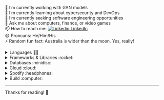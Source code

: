 🔭 I’m currently working with GAN models  
🌱 I’m currently learning about cybersecurity and DevOps   
🤔 I’m currently seeking software engineering opportunities  
💬 Ask me about computers, finance, or video games  
📫 How to reach me: [![Linkedin](https://i.stack.imgur.com/gVE0j.png) LinkedIn](https://www.linkedin.com/in/logan-w)  
😄 Pronouns: He/Him/His  
⚡ Random fun fact: Australia is wider than the moon. Yes, really!  

<details>

<summary>Languages 👩‍💻 </summary>

&nbsp;

<img src="https://img.shields.io/badge/Java-ED8B00?style=for-the-badge&logo=java&logoColor=white" alt="Java" />
<img src="https://img.shields.io/badge/C-00599C?style=for-the-badge&logo=c&logoColor=white" alt="C" />
<img src="https://img.shields.io/badge/Python-3776AB?style=for-the-badge&logo=python&logoColor=white" alt="Python" />
<img src="https://img.shields.io/badge/JavaScript-F7DF1E?style=for-the-badge&logo=javascript&logoColor=black" alt="JavaScript" />
<img src="https://img.shields.io/badge/Ruby_on_Rails-CC0000?style=for-the-badge&logo=ruby-on-rails&logoColor=white" alt="Ruby on Rails" />
<img src="https://img.shields.io/badge/HTML5-E34F26?style=for-the-badge&logo=html5&logoColor=white" alt="HTML" />
<img src="https://img.shields.io/badge/CSS3-1572B6?style=for-the-badge&logo=css3&logoColor=white" alt="CSS" />

&nbsp;

Here are some other languages I've worked with, but to a lesser extent. This is not an exhaustive list.  
<img src="https://img.shields.io/badge/C%2B%2B-00599C?style=for-the-badge&logo=c%2B%2B&logoColor=white" alt="C++" />
<img src="https://img.shields.io/badge/Kotlin-0095D5?&style=for-the-badge&logo=kotlin&logoColor=white" alt="Kotlin" />
<img src="https://img.shields.io/badge/Swift-FA7343?style=for-the-badge&logo=swift&logoColor=white" alt="Swift" />

&nbsp;

</details>

<details>

<summary>Frameworks & Libraries :rocket:</summary>

&nbsp;

<img src="https://img.shields.io/badge/Node.js-43853D?style=for-the-badge&logo=Node.js&logoColor=white" alt="Node.js" />
<img src="https://img.shields.io/badge/React-20232A?style=for-the-badge&logo=react&logoColor=61DAFB" alt="React" />
<img src="https://img.shields.io/badge/npm-CB3837?style=for-the-badge&logo=npm&logoColor=white" alt="npm" />
<img src="https://img.shields.io/badge/Express.js-000000?style=for-the-badge&logo=express&logoColor=white" alt="Express.js" />
<img src="https://img.shields.io/badge/jQuery-0769AD?style=for-the-badge&logo=jquery&logoColor=white" alt="jQuery" />
<img src="https://img.shields.io/badge/Spring-6DB33F?style=for-the-badge&logo=spring&logoColor=white" alt="Spring" />
<img src="https://img.shields.io/badge/JUnit-25A162?style=for-the-badge&logo=JUnit5&logoColor=white" alt="JUnit" />  

&nbsp;

</details>

<details>

<summary>Databases :minidisc:</summary>

&nbsp;

<img src="https://img.shields.io/badge/PostgreSQL-316192?style=for-the-badge&logo=postgresql&logoColor=white" alt="PostgreSQL" />
<img src="https://img.shields.io/badge/MongoDB-4EA94B?style=for-the-badge&logo=mongodb&logoColor=white" alt="MongoDB" />
<img src="https://img.shields.io/badge/SQLite-07405E?style=for-the-badge&logo=sqlite&logoColor=white" alt="SQLite" />
<img src="https://img.shields.io/badge/Firebase-FFCA28?style=for-the-badge&logo=firebase&logoColor=black" alt="Firebase" />
   
  
&nbsp;

</details>

<details>

<summary>Cloud :cloud:</summary>

&nbsp;

<img src="https://img.shields.io/badge/Amazon_AWS-232F3E?style=for-the-badge&logo=amazon-aws&logoColor=white" alt="AWS" />
<img src="https://img.shields.io/badge/microsoft%20azure-0089D6?style=for-the-badge&logo=microsoft-azure&logoColor=white" alt="Azure" />
<img src="https://img.shields.io/badge/Heroku-430098?style=for-the-badge&logo=heroku&logoColor=white" alt="Heroku" />
<img src="https://img.shields.io/badge/Firebase-FFCA28?style=for-the-badge&logo=firebase&logoColor=black" alt="Firebase" />

&nbsp;

</details>

<details>

<summary>Spotify :headphones:</summary>

&nbsp;

[![Spotify Currently Playing](https://img.shields.io/badge/Spotify-1ED760?&style=for-the-badge&logo=spotify&logoColor=white)](https://spotify-github-profile.vercel.app/api/view?uid=lmwolfe19&redirect=true)  
[![Spotify Currently Playing](https://spotify-github-profile.vercel.app/api/view?uid=lmwolfe19&cover_image=true&theme=novatorem)](https://spotify-github-profile.vercel.app/api/view?uid=lmwolfe19&redirect=true)  
![Recently Played Songs](https://spotify-recently-played-readme.vercel.app/api?user=lmwolfe19)  

&nbsp;

</details>

<details>

<summary>Build :computer:</summary>

&nbsp;

<img src="https://img.shields.io/badge/i7_7700K-0071C5?style=for-the-badge&logo=Intel&logoColor=white" alt="Intel i7-7700K" />
<img src="https://img.shields.io/badge/RTX_3070-76B900?style=for-the-badge&logo=NVIDIA&logoColor=white" alt="Nvidia RTX 3070" />
<img src="https://img.shields.io/badge/ROG_STRIX_H270F-000000?style=for-the-badge&logo=ASUS&logoColor=white" alt="ASUS H270F" />
<img src="https://img.shields.io/badge/Vengeance 32GB-000000?style=for-the-badge&logo=Corsair&logoColor=white" alt="Corsair Vengeance 32GB" />

<img src="https://img.shields.io/badge/Windows-Dell_XPS_15-0078D6?style=for-the-badge&logo=windows&logoColor=white" alt="Dell XPS 15" />

&nbsp;

</details>


---

Thanks for reading! :wave:
